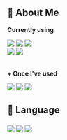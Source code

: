 ## 💬 About Me
<p><strong>Currently using</strong></p>
    <div>
        <img src="https://img.shields.io/badge/C++-00599C?style=flat-square&logo=cplusplus&logoColor=white"> <img src="https://img.shields.io/badge/Unreal Engine-0E1128?style=flat-square&logo=unrealengine&logoColor=white"> <img src="https://img.shields.io/badge/Github-8A2BE2?style=flat-square&logo=github&logoColor=white"> <br/>
        <img src="https://img.shields.io/badge/Claude-D97757?style=flat-square&logo=claude&logoColor=white"> <img src="https://img.shields.io/badge/Blender-E87D0D?style=flat-square&logo=blender&logoColor=white">
    </div> <br/>

<p><strong> + Once I've used</strong></p>
    <div>
        <img src="https://img.shields.io/badge/CSharp-512BD4?style=flat-square&logo=csharp&logoColor=white"> <img src="https://img.shields.io/badge/OpenGL-5586A4?style=flat-square&logo=opengl&logoColor=white"> <img src="https://img.shields.io/badge/Unity-000000?style=flat-square&logo=unity&logoColor=white">
    </div>


## 👀 Language
### <img src="https://img.shields.io/badge/한국어-4285F4?style=flat-square&logo=googletranslate&logoColor=white"> <img src="https://img.shields.io/badge/English-4285F4?style=flat-square&logo=googletranslate&logoColor=white"> <img src="https://img.shields.io/badge/日本語-4285F4?style=flat-square&logo=googletranslate&logoColor=white">

